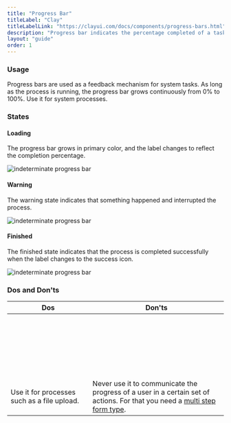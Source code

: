 ```yaml
---
title: "Progress Bar"
titleLabel: "Clay"
titleLabelLink: "https://clayui.com/docs/components/progress-bars.html"
description: "Progress bar indicates the percentage completed of a task."
layout: "guide"
order: 1
---
```

### Usage

Progress bars are used as a feedback mechanism for system tasks. As long as the process is running, the progress bar grows continuously from 0% to 100%. Use it for system processes.

### States

#### Loading
The progress bar grows in primary color, and the label changes to reflect the completion percentage.

![indeterminate progress bar](../../../images/ProgressBar30.jpg) 

#### Warning
The warning state indicates that something happened and interrupted the process.

![indeterminate progress bar](../../../images/ProgressBar70.jpg) 

#### Finished
The finished state indicates that the process is completed successfully when the label changes to the success icon.

![indeterminate progress bar](../../../images/ProgressBar100.jpg) 

### Dos and Don'ts

<table>
    <thead>
        <tr>
            <th>Dos</th>
            <th>Don'ts</th>
        </tr>
    </thead>
    <tbody>
        <tr>
            <td>
                <div class="d-flex align-items-center">
                    <svg class="lexicon-icon lexicon-icon-check do mr-3"><use xlink:href="/vendor/lexicon/icons.svg#check"></use></svg>
                    <span>Use it for processes such as a file upload.</span>
                </div>
            </td>
            <td>
                <div class="d-flex align-items-center">
                    <svg class="lexicon-icon lexicon-icon-times dont mr-3"><use xlink:href="/vendor/lexicon/icons.svg#times"></use></svg>
                    <span>Never use it to communicate the progress of a user in a certain set of actions. For that you need a <a href="https://lexicondesign.io/docs/patterns/Forms/multiStepForm.html">multi step form type</a>.</span>
                </div>
            </td>
        </tr>
    </tbody>
</table>